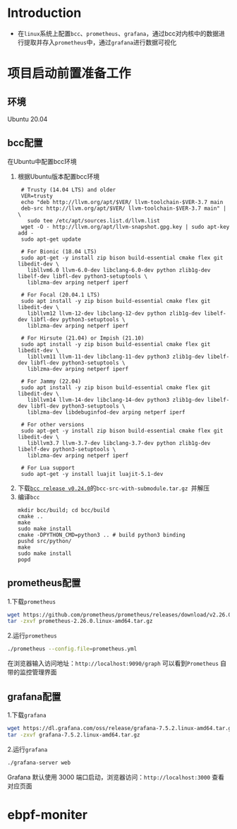 # Introduction
* 在`linux`系统上配置`bcc`、`prometheus`、`grafana`，通过bcc对内核中的数据进行提取并存入`prometheus`中，通过`grafana`进行数据可视化

# 项目启动前置准备工作
## 环境
Ubuntu 20.04

## bcc配置
在Ubuntu中配置bcc环境
1. 根据Ubuntu版本配置bcc环境
   ```shell
    # Trusty (14.04 LTS) and older
    VER=trusty
    echo "deb http://llvm.org/apt/$VER/ llvm-toolchain-$VER-3.7 main
    deb-src http://llvm.org/apt/$VER/ llvm-toolchain-$VER-3.7 main" | \
      sudo tee /etc/apt/sources.list.d/llvm.list
    wget -O - http://llvm.org/apt/llvm-snapshot.gpg.key | sudo apt-key add -
    sudo apt-get update
   
    # For Bionic (18.04 LTS)
    sudo apt-get -y install zip bison build-essential cmake flex git libedit-dev \
      libllvm6.0 llvm-6.0-dev libclang-6.0-dev python zlib1g-dev libelf-dev libfl-dev python3-setuptools \
      liblzma-dev arping netperf iperf
   
    # For Focal (20.04.1 LTS)
    sudo apt install -y zip bison build-essential cmake flex git libedit-dev \
      libllvm12 llvm-12-dev libclang-12-dev python zlib1g-dev libelf-dev libfl-dev python3-setuptools \
      liblzma-dev arping netperf iperf
   
    # For Hirsute (21.04) or Impish (21.10)
    sudo apt install -y zip bison build-essential cmake flex git libedit-dev \
      libllvm11 llvm-11-dev libclang-11-dev python3 zlib1g-dev libelf-dev libfl-dev python3-setuptools \
      liblzma-dev arping netperf iperf
   
    # For Jammy (22.04)
    sudo apt install -y zip bison build-essential cmake flex git libedit-dev \
      libllvm14 llvm-14-dev libclang-14-dev python3 zlib1g-dev libelf-dev libfl-dev python3-setuptools \
      liblzma-dev libdebuginfod-dev arping netperf iperf
   
    # For other versions
    sudo apt-get -y install zip bison build-essential cmake flex git libedit-dev \
      libllvm3.7 llvm-3.7-dev libclang-3.7-dev python zlib1g-dev libelf-dev python3-setuptools \
      liblzma-dev arping netperf iperf
   
    # For Lua support
    sudo apt-get -y install luajit luajit-5.1-dev
   ```
2. 下载[`bcc release v0.24.0`](https://github.com/iovisor/bcc/releases/tag/v0.24.0)的`bcc-src-with-submodule.tar.gz
`并解压
3. 编译`bcc`
    ```shell
    mkdir bcc/build; cd bcc/build
    cmake ..
    make
    sudo make install
    cmake -DPYTHON_CMD=python3 .. # build python3 binding
    pushd src/python/
    make
    sudo make install
    popd
    ```

## prometheus配置
1.下载`prometheus`

```bash
wget https://github.com/prometheus/prometheus/releases/download/v2.26.0/prometheus-2.26.0.linux-amd64.tar.gz
tar -zxvf prometheus-2.26.0.linux-amd64.tar.gz
```

2.运行`prometheus`

```bash
./prometheus --config.file=prometheus.yml
```

在浏览器输入访问地址：`http://localhost:9090/graph` 可以看到`Prometheus` 自带的监控管理界面

## grafana配置

1.下载`grafana`

```bash
wget https://dl.grafana.com/oss/release/grafana-7.5.2.linux-amd64.tar.gz
tar -zxvf grafana-7.5.2.linux-amd64.tar.gz
```

2.运行`grafana`

```bash
./grafana-server web
```

Grafana 默认使用 3000 端口启动，浏览器访问：`http://localhost:3000` 查看对应页面
# ebpf-moniter
